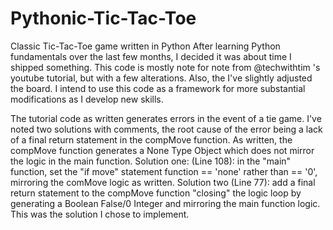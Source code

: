 # Pythonic-Tic-Tac-Toe
Classic Tic-Tac-Toe game written in Python
After learning Python fundamentals over the last few months, I decided it was about time I shipped something.  This code is mostly note for note from @techwithtim 's youtube tutorial, but with a few alterations.  Also, the I've slightly adjusted the board.  I intend to use this code as a framework for more substantial modifications as I develop new skills.  

The tutorial code as written generates errors in the event of a tie game.  I've noted two solutions with comments,  the root cause of the error being a lack of a final return statement in the compMove function.   As written, the compMove function generates a None Type Object which does not mirror the logic in the main function.  Solution one: (Line 108): in the "main" function, set the "if move" statement  function == 'none' rather than == '0', mirroring the comMove logic as written.   Solution two (Line 77):  add a final return statement to the compMove function "closing"  the logic loop by generating a Boolean False/0 Integer and mirroring the main function logic.  This was the solution I chose to implement.
